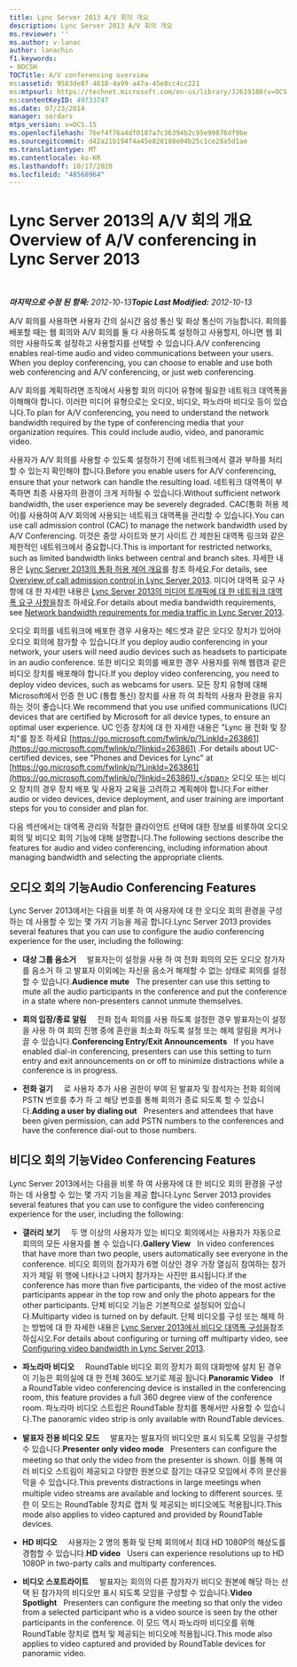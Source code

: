 ```yaml
---
title: Lync Server 2013 A/V 회의 개요
description: Lync Server 2013 A/V 회의 개요
ms.reviewer: ''
ms.author: v-lanac
author: lanachin
f1.keywords:
- NOCSH
TOCTitle: A/V conferencing overview
ms:assetid: 9583de87-4618-4a99-a47a-45e8cc4cc221
ms:mtpsurl: https://technet.microsoft.com/en-us/library/JJ619186(v=OCS.15)
ms:contentKeyID: 49733747
ms.date: 07/23/2014
manager: serdars
mtps_version: v=OCS.15
ms.openlocfilehash: 76ef4f76a4df0187a7c36394b2c95e99876df9be
ms.sourcegitcommit: d42a21b194f4a45e828188e04b25c1ce28a5d1ae
ms.translationtype: MT
ms.contentlocale: ko-KR
ms.lasthandoff: 10/17/2020
ms.locfileid: "48568964"
---
```

# <a name="overview-of-av-conferencing-in-lync-server-2013"></a><span data-ttu-id="3014c-103">Lync Server 2013의 A/V 회의 개요</span><span class="sxs-lookup"><span data-stu-id="3014c-103">Overview of A/V conferencing in Lync Server 2013</span></span>

<div data-xmlns="http://www.w3.org/1999/xhtml">

<div class="topic" data-xmlns="http://www.w3.org/1999/xhtml" data-msxsl="urn:schemas-microsoft-com:xslt" data-cs="https://msdn.microsoft.com/">

<div data-asp="https://msdn2.microsoft.com/asp">



</div>

<div id="mainSection">

<div id="mainBody">

<span> </span>

<span data-ttu-id="3014c-104">_**마지막으로 수정 된 항목:** 2012-10-13_</span><span class="sxs-lookup"><span data-stu-id="3014c-104">_**Topic Last Modified:** 2012-10-13_</span></span>

<span data-ttu-id="3014c-p101">A/V 회의를 사용하면 사용자 간의 실시간 음성 통신 및 화상 통신이 가능합니다. 회의를 배포할 때는 웹 회의와 A/V 회의를 둘 다 사용하도록 설정하고 사용할지, 아니면 웹 회의만 사용하도록 설정하고 사용할지를 선택할 수 있습니다.</span><span class="sxs-lookup"><span data-stu-id="3014c-p101">A/V conferencing enables real-time audio and video communications between your users. When you deploy conferencing, you can choose to enable and use both web conferencing and A/V conferencing, or just web conferencing.</span></span>

<span data-ttu-id="3014c-p102">A/V 회의를 계획하려면 조직에서 사용할 회의 미디어 유형에 필요한 네트워크 대역폭을 이해해야 합니다. 이러한 미디어 유형으로는 오디오, 비디오, 파노라마 비디오 등이 있습니다.</span><span class="sxs-lookup"><span data-stu-id="3014c-p102">To plan for A/V conferencing, you need to understand the network bandwidth required by the type of conferencing media that your organization requires. This could include audio, video, and panoramic video.</span></span>

<span data-ttu-id="3014c-109">사용자가 A/V 회의를 사용할 수 있도록 설정하기 전에 네트워크에서 결과 부하를 처리할 수 있는지 확인해야 합니다.</span><span class="sxs-lookup"><span data-stu-id="3014c-109">Before you enable users for A/V conferencing, ensure that your network can handle the resulting load.</span></span> <span data-ttu-id="3014c-110">네트워크 대역폭이 부족하면 최종 사용자의 환경이 크게 저하될 수 있습니다.</span><span class="sxs-lookup"><span data-stu-id="3014c-110">Without sufficient network bandwidth, the user experience may be severely degraded.</span></span> <span data-ttu-id="3014c-111">CAC(통화 허용 제어)를 사용하여 A/V 회의에 사용되는 네트워크 대역폭을 관리할 수 있습니다.</span><span class="sxs-lookup"><span data-stu-id="3014c-111">You can use call admission control (CAC) to manage the network bandwidth used by A/V Conferencing.</span></span> <span data-ttu-id="3014c-112">이것은 중앙 사이트와 분기 사이트 간 제한된 대역폭 링크와 같은 제한적인 네트워크에서 중요합니다.</span><span class="sxs-lookup"><span data-stu-id="3014c-112">This is important for restricted networks, such as limited bandwidth links between central and branch sites.</span></span> <span data-ttu-id="3014c-113">자세한 내용은 [Lync Server 2013의 통화 허용 제어 개요](lync-server-2013-overview-of-call-admission-control.md)를 참조 하세요.</span><span class="sxs-lookup"><span data-stu-id="3014c-113">For details, see [Overview of call admission control in Lync Server 2013](lync-server-2013-overview-of-call-admission-control.md).</span></span> <span data-ttu-id="3014c-114">미디어 대역폭 요구 사항에 대 한 자세한 내용은 [Lync Server 2013의 미디어 트래픽에 대 한 네트워크 대역폭 요구 사항을](lync-server-2013-network-bandwidth-requirements-for-media-traffic.md)참조 하세요.</span><span class="sxs-lookup"><span data-stu-id="3014c-114">For details about media bandwidth requirements, see [Network bandwidth requirements for media traffic in Lync Server 2013](lync-server-2013-network-bandwidth-requirements-for-media-traffic.md).</span></span>

<span data-ttu-id="3014c-115">오디오 회의를 네트워크에 배포한 경우 사용자는 헤드셋과 같은 오디오 장치가 있어야 오디오 회의에 참가할 수 있습니다.</span><span class="sxs-lookup"><span data-stu-id="3014c-115">If you deploy audio conferencing in your network, your users will need audio devices such as headsets to participate in an audio conference.</span></span> <span data-ttu-id="3014c-116">또한 비디오 회의를 배포한 경우 사용자를 위해 웹캠과 같은 비디오 장치를 배포해야 합니다.</span><span class="sxs-lookup"><span data-stu-id="3014c-116">If you deploy video conferencing, you need to deploy video devices, such as webcams for users.</span></span> <span data-ttu-id="3014c-117">모든 장치 유형에 대해 Microsoft에서 인증 한 UC (통합 통신) 장치를 사용 하 여 최적의 사용자 환경을 유지 하는 것이 좋습니다.</span><span class="sxs-lookup"><span data-stu-id="3014c-117">We recommend that you use unified communications (UC) devices that are certified by Microsoft for all device types, to ensure an optimal user experience.</span></span> <span data-ttu-id="3014c-118">UC 인증 장치에 대 한 자세한 내용은 "Lync 용 전화 및 장치"를 참조 하세요 [https://go.microsoft.com/fwlink/p/?LinkId=263861](https://go.microsoft.com/fwlink/p/?linkid=263861) .</span><span class="sxs-lookup"><span data-stu-id="3014c-118">For details about UC-certified devices, see "Phones and Devices for Lync" at [https://go.microsoft.com/fwlink/p/?LinkId=263861](https://go.microsoft.com/fwlink/p/?linkid=263861).</span></span> <span data-ttu-id="3014c-119">오디오 또는 비디오 장치의 경우 장치 배포 및 사용자 교육을 고려하고 계획해야 합니다.</span><span class="sxs-lookup"><span data-stu-id="3014c-119">For either audio or video devices, device deployment, and user training are important steps for you to consider and plan for.</span></span>

<span data-ttu-id="3014c-120">다음 섹션에서는 대역폭 관리와 적절한 클라이언트 선택에 대한 정보를 비롯하여 오디오 회의 및 비디오 회의 기능에 대해 설명합니다.</span><span class="sxs-lookup"><span data-stu-id="3014c-120">The following sections describe the features for audio and video conferencing, including information about managing bandwidth and selecting the appropriate clients.</span></span>

<div>

## <a name="audio-conferencing-features"></a><span data-ttu-id="3014c-121">오디오 회의 기능</span><span class="sxs-lookup"><span data-stu-id="3014c-121">Audio Conferencing Features</span></span>

<span data-ttu-id="3014c-122">Lync Server 2013에서는 다음을 비롯 하 여 사용자에 대 한 오디오 회의 환경을 구성 하는 데 사용할 수 있는 몇 가지 기능을 제공 합니다.</span><span class="sxs-lookup"><span data-stu-id="3014c-122">Lync Server 2013 provides several features that you can use to configure the audio conferencing experience for the user, including the following:</span></span>

  - <span data-ttu-id="3014c-123">**대상 그룹 음소거**     발표자는이 설정을 사용 하 여 전화 회의의 모든 오디오 참가자를 음소거 하 고 발표자 이외에는 자신을 음소거 해제할 수 없는 상태로 회의를 설정할 수 있습니다.</span><span class="sxs-lookup"><span data-stu-id="3014c-123">**Audience mute**   The presenter can use this setting to mute all the audio participants in the conference and put the conference in a state where non-presenters cannot unmute themselves.</span></span>

  - <span data-ttu-id="3014c-124">**회의 입장/종료 알림**     전화 접속 회의를 사용 하도록 설정한 경우 발표자는이 설정을 사용 하 여 회의 진행 중에 혼란을 최소화 하도록 설정 또는 해제 알림을 켜거나 끌 수 있습니다.</span><span class="sxs-lookup"><span data-stu-id="3014c-124">**Conferencing Entry/Exit Announcements**   If you have enabled dial-in conferencing, presenters can use this setting to turn entry and exit announcements on or off to minimize distractions while a conference is in progress.</span></span>

  - <span data-ttu-id="3014c-125">**전화 걸기**     로 사용자 추가 사용 권한이 부여 된 발표자 및 참석자는 전화 회의에 PSTN 번호를 추가 하 고 해당 번호를 통해 회의가 종료 되도록 할 수 있습니다.</span><span class="sxs-lookup"><span data-stu-id="3014c-125">**Adding a user by dialing out**   Presenters and attendees that have been given permission, can add PSTN numbers to the conferences and have the conference dial-out to those numbers.</span></span>

</div>

<div>

## <a name="video-conferencing-features"></a><span data-ttu-id="3014c-126">비디오 회의 기능</span><span class="sxs-lookup"><span data-stu-id="3014c-126">Video Conferencing Features</span></span>

<span data-ttu-id="3014c-127">Lync Server 2013에서는 다음을 비롯 하 여 사용자에 대 한 비디오 회의 환경을 구성 하는 데 사용할 수 있는 몇 가지 기능을 제공 합니다.</span><span class="sxs-lookup"><span data-stu-id="3014c-127">Lync Server 2013 provides several features that you can use to configure the video conferencing experience for the user, including the following:</span></span>

  - <span data-ttu-id="3014c-128">**갤러리 보기**     두 명 이상의 사용자가 있는 비디오 회의에서는 사용자가 자동으로 회의의 모든 사용자를 볼 수 있습니다.</span><span class="sxs-lookup"><span data-stu-id="3014c-128">**Gallery View**   In video conferences that have more than two people, users automatically see everyone in the conference.</span></span> <span data-ttu-id="3014c-129">비디오 회의의 참가자가 6명 이상인 경우 가장 열심히 참여하는 참가자가 제일 위 행에 나타나고 나머지 참가자는 사진만 표시됩니다.</span><span class="sxs-lookup"><span data-stu-id="3014c-129">If the conference has more than five participants, the video of the most active participants appear in the top row and only the photo appears for the other participants.</span></span> <span data-ttu-id="3014c-130">단체 비디오 기능은 기본적으로 설정되어 있습니다.</span><span class="sxs-lookup"><span data-stu-id="3014c-130">Multiparty video is turned on by default.</span></span> <span data-ttu-id="3014c-131">단체 비디오를 구성 또는 해제 하는 방법에 대 한 자세한 내용은 [Lync Server 2013에서 비디오 대역폭 구성을](lync-server-2013-configuring-video-bandwidth.md)참조 하십시오.</span><span class="sxs-lookup"><span data-stu-id="3014c-131">For details about configuring or turning off multiparty video, see [Configuring video bandwidth in Lync Server 2013](lync-server-2013-configuring-video-bandwidth.md).</span></span>

  - <span data-ttu-id="3014c-132">**파노라마 비디오**     RoundTable 비디오 회의 장치가 회의 대화방에 설치 된 경우이 기능은 회의실에 대 한 전체 360도 보기로 제공 됩니다.</span><span class="sxs-lookup"><span data-stu-id="3014c-132">**Panoramic Video**   If a RoundTable video conferencing device is installed in the conferencing room, this feature provides a full 360 degree view of the conference room.</span></span> <span data-ttu-id="3014c-133">파노라마 비디오 스트립은 RoundTable 장치를 통해서만 사용할 수 있습니다.</span><span class="sxs-lookup"><span data-stu-id="3014c-133">The panoramic video strip is only available with RoundTable devices.</span></span>

  - <span data-ttu-id="3014c-134">**발표자 전용 비디오 모드**     발표자는 발표자의 비디오만 표시 되도록 모임을 구성할 수 있습니다.</span><span class="sxs-lookup"><span data-stu-id="3014c-134">**Presenter only video mode**   Presenters can configure the meeting so that only the video from the presenter is shown.</span></span> <span data-ttu-id="3014c-135">이를 통해 여러 비디오 스트림이 제공되고 다양한 원본으로 잠기는 대규모 모임에서 주의 분산을 막을 수 있습니다.</span><span class="sxs-lookup"><span data-stu-id="3014c-135">This prevents distractions in large meetings when multiple video streams are available and locking to different sources.</span></span> <span data-ttu-id="3014c-136">또한 이 모드는 RoundTable 장치로 캡처 및 제공되는 비디오에도 적용됩니다.</span><span class="sxs-lookup"><span data-stu-id="3014c-136">This mode also applies to video captured and provided by RoundTable devices.</span></span>

  - <span data-ttu-id="3014c-137">**HD 비디오**     사용자는 2 명의 통화 및 단체 회의에서 최대 HD 1080P의 해상도를 경험할 수 있습니다.</span><span class="sxs-lookup"><span data-stu-id="3014c-137">**HD video**   Users can experience resolutions up to HD 1080P in two-party calls and multiparty conferences.</span></span>

  - <span data-ttu-id="3014c-138">**비디오 스포트라이트**     발표자는 회의의 다른 참가자가 비디오 원본에 해당 하는 선택 된 참가자의 비디오만 표시 되도록 모임을 구성할 수 있습니다.</span><span class="sxs-lookup"><span data-stu-id="3014c-138">**Video Spotlight**   Presenters can configure the meeting so that only the video from a selected participant who is a video source is seen by the other participants in the conference.</span></span> <span data-ttu-id="3014c-139">이 모드 역시 파노라마 비디오를 위해 RoundTable 장치로 캡처 및 제공되는 비디오에 적용됩니다.</span><span class="sxs-lookup"><span data-stu-id="3014c-139">This mode also applies to video captured and provided by RoundTable devices for panoramic video.</span></span>

</div>

</div>

<span> </span>

</div>

</div>

</div>


